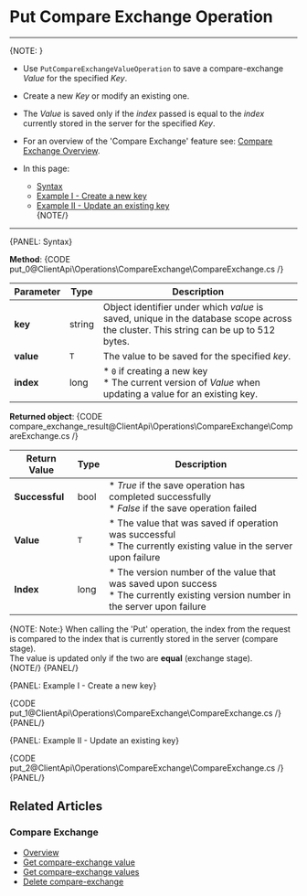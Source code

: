 # Put Compare Exchange Operation

---

{NOTE: }

* Use `PutCompareExchangeValueOperation` to save a compare-exchange _Value_ for the specified _Key_.  

* Create a new _Key_ or modify an existing one.  

* The _Value_ is saved only if the _index_ passed is equal to the _index_ currently stored in the server for the specified _Key_.  

* For an overview of the 'Compare Exchange' feature see: [Compare Exchange Overview](../../../client-api/operations/compare-exchange/overview).

* In this page:  
  * [Syntax](../../../client-api/operations/compare-exchange/put-compare-exchange-value#syntax)  
  * [Example I - Create a new key](../../../client-api/operations/compare-exchange/put-compare-exchange-value#example-i---create-a-new-key)  
  * [Example II - Update an existing key](../../../client-api/operations/compare-exchange/put-compare-exchange-value#example-ii---update-an-existing-key)  
{NOTE/}

---

{PANEL: Syntax}

**Method**:
{CODE put_0@ClientApi\Operations\CompareExchange\CompareExchange.cs /}

| Parameter | Type | Description |
| ----------| ---- |------------ |
| **key** | string | Object identifier under which _value_ is saved, unique in the database scope across the cluster. This string can be up to 512 bytes. |
| **value** | `T` | The value to be saved for the specified _key_. |
| **index** | long | * `0` if creating a new key<br/>* The current version of _Value_ when updating a value for an existing key. |

**Returned object**:
{CODE compare_exchange_result@ClientApi\Operations\CompareExchange\CompareExchange.cs /}

| Return Value | Type | Description |
| ------------ | - | - |
| **Successful** | bool | * _True_ if the save operation has completed successfully<br/>* _False_ if the save operation failed |
| **Value** | `T` | * The value that was saved if operation was successful<br/>* The currently existing value in the server upon failure |
| **Index** | long | * The version number of the value that was saved upon success<br/>* The currently existing version number in the server upon failure |

{NOTE: Note:}
When calling the 'Put' operation, the index from the request is compared to the index that is currently stored in the server (compare stage).  
The value is updated only if the two are **equal** (exchange stage).  
{NOTE/}
{PANEL/}

{PANEL: Example I - Create a new key}

{CODE put_1@ClientApi\Operations\CompareExchange\CompareExchange.cs /}
{PANEL/}

{PANEL: Example II - Update an existing key}

{CODE put_2@ClientApi\Operations\CompareExchange\CompareExchange.cs /}
{PANEL/}

## Related Articles

### Compare Exchange

- [Overview](../../../client-api/operations/compare-exchange/overview)
- [Get compare-exchange value](../../../client-api/operations/compare-exchange/get-compare-exchange-value)
- [Get compare-exchange values](../../../client-api/operations/compare-exchange/get-compare-exchange-values)
- [Delete compare-exchange](../../../client-api/operations/compare-exchange/delete-compare-exchange-value)
